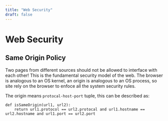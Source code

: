 ```yaml
---
title: "Web Security"
draft: false
---
```


# Web Security

## Same Origin Policy

Two pages from different sources should not be allowed to interface with each other! This is the fundamental security model of the web. The browser is analogous to an OS kernel, an origin is analogous to an OS process, so site rely on the browser to enfoce all the system security rules.

The origin means `protocal-host-port` tuple, this can be described as:
```
def isSameOrigin(url1, url2):
    return url1.protocol == url2.protocal and url1.hostname == url2.hostname and url1.port == url2.port
```
